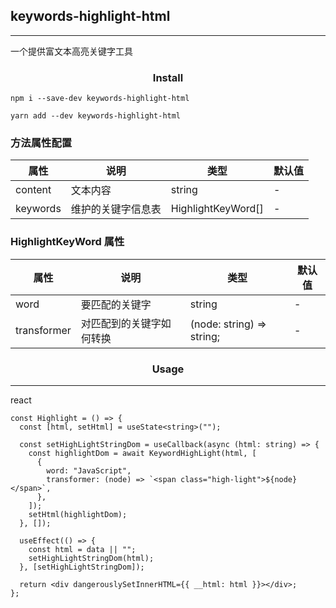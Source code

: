 ## keywords-highlight-html

---

一个提供富文本高亮关键字工具

### <center>Install</center>

`npm i --save-dev keywords-highlight-html`

`yarn add --dev keywords-highlight-html`

### 方法属性配置

| 属性     | 说明               | 类型               | 默认值 |
| -------- | ------------------ | ------------------ | ------ |
| content  | 文本内容           | string             | -      |
| keywords | 维护的关键字信息表 | HighlightKeyWord[] | -      |

### HighlightKeyWord 属性

| 属性        | 说明                     | 类型                      | 默认值 |
| ----------- | ------------------------ | ------------------------- | ------ |
| word        | 要匹配的关键字           | string                    | -      |
| transformer | 对匹配到的关键字如何转换 | (node: string) => string; | -      |

### <center>Usage</center>

---

react

```
const Highlight = () => {
  const [html, setHtml] = useState<string>("");

  const setHighLightStringDom = useCallback(async (html: string) => {
    const highlightDom = await KeywordHighLight(html, [
      {
        word: "JavaScript",
        transformer: (node) => `<span class="high-light">${node}</span>`,
      },
    ]);
    setHtml(highlightDom);
  }, []);

  useEffect(() => {
    const html = data || "";
    setHighLightStringDom(html);
  }, [setHighLightStringDom]);

  return <div dangerouslySetInnerHTML={{ __html: html }}></div>;
};
```
